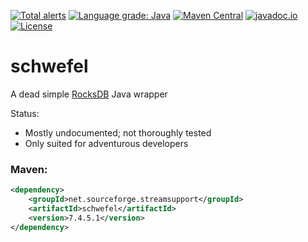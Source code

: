 [![Total alerts](https://img.shields.io/lgtm/alerts/g/stefan-zobel/schwefel.svg?logo=lgtm&logoWidth=18)](https://lgtm.com/projects/g/stefan-zobel/schwefel/alerts/)
[![Language grade: Java](https://img.shields.io/lgtm/grade/java/g/stefan-zobel/schwefel.svg?logo=lgtm&logoWidth=18)](https://lgtm.com/projects/g/stefan-zobel/schwefel/context:java)
[![Maven Central](https://img.shields.io/maven-central/v/net.sourceforge.streamsupport/schwefel.svg)](http://mvnrepository.com/artifact/net.sourceforge.streamsupport/schwefel)
[![javadoc.io](https://javadoc.io/badge2/net.sourceforge.streamsupport/schwefel/javadoc.svg)](https://javadoc.io/doc/net.sourceforge.streamsupport/schwefel)
[![License](https://img.shields.io/badge/License-Apache%202.0-blue.svg)](https://opensource.org/licenses/Apache-2.0)

# schwefel

A dead simple [RocksDB](https://github.com/facebook/rocksdb) Java wrapper


Status:

* Mostly undocumented; not thoroughly tested
* Only suited for adventurous developers


### Maven:

```xml
<dependency>
    <groupId>net.sourceforge.streamsupport</groupId>
    <artifactId>schwefel</artifactId>
    <version>7.4.5.1</version>
</dependency>
```
